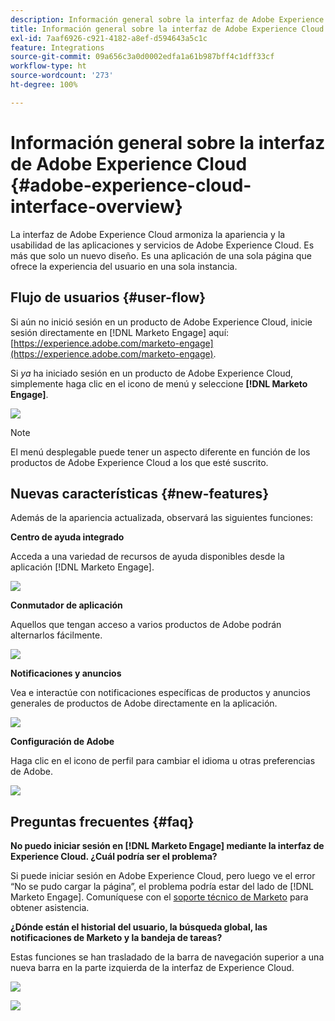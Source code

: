 ```yaml
---
description: Información general sobre la interfaz de Adobe Experience Cloud - Documentos de Marketo - Documentación del producto
title: Información general sobre la interfaz de Adobe Experience Cloud
exl-id: 7aaf6926-c921-4182-a8ef-d594643a5c1c
feature: Integrations
source-git-commit: 09a656c3a0d0002edfa1a61b987bff4c1dff33cf
workflow-type: ht
source-wordcount: '273'
ht-degree: 100%

---
```


# Información general sobre la interfaz de Adobe Experience Cloud {#adobe-experience-cloud-interface-overview}

La interfaz de Adobe Experience Cloud armoniza la apariencia y la usabilidad de las aplicaciones y servicios de Adobe Experience Cloud. Es más que solo un nuevo diseño. Es una aplicación de una sola página que ofrece la experiencia del usuario en una sola instancia.

## Flujo de usuarios {#user-flow}

Si aún no inició sesión en un producto de Adobe Experience Cloud, inicie sesión directamente en [!DNL Marketo Engage] aquí: [https://experience.adobe.com/marketo-engage](https://experience.adobe.com/marketo-engage).

Si _ya_ ha iniciado sesión en un producto de Adobe Experience Cloud, simplemente haga clic en el icono de menú y seleccione **[!DNL Marketo Engage]**.

![](assets/unified-shell-overview-1.png)

>[!NOTE]
>
>El menú desplegable puede tener un aspecto diferente en función de los productos de Adobe Experience Cloud a los que esté suscrito.

## Nuevas características {#new-features}

Además de la apariencia actualizada, observará las siguientes funciones:

**Centro de ayuda integrado**

Acceda a una variedad de recursos de ayuda disponibles desde la aplicación [!DNL Marketo Engage].

![](assets/unified-shell-overview-2.png)

**Conmutador de aplicación**

Aquellos que tengan acceso a varios productos de Adobe podrán alternarlos fácilmente.

![](assets/unified-shell-overview-3.png)

**Notificaciones y anuncios**

Vea e interactúe con notificaciones específicas de productos y anuncios generales de productos de Adobe directamente en la aplicación.

![](assets/unified-shell-overview-4.png)

**Configuración de Adobe**

Haga clic en el icono de perfil para cambiar el idioma u otras preferencias de Adobe.

![](assets/unified-shell-overview-5.png)

## Preguntas frecuentes {#faq}

**No puedo iniciar sesión en [!DNL Marketo Engage] mediante la interfaz de Experience Cloud. ¿Cuál podría ser el problema?**

Si puede iniciar sesión en Adobe Experience Cloud, pero luego ve el error “No se pudo cargar la página”, el problema podría estar del lado de [!DNL Marketo Engage]. Comuníquese con el [soporte técnico de Marketo](https://nation.marketo.com/t5/support/ct-p/Support) para obtener asistencia.

**¿Dónde están el historial del usuario, la búsqueda global, las notificaciones de Marketo y la bandeja de tareas?**

Estas funciones se han trasladado de la barra de navegación superior a una nueva barra en la parte izquierda de la interfaz de Experience Cloud.

![](assets/unified-shell-overview-6.png)

![](assets/unified-shell-overview-7.png)
